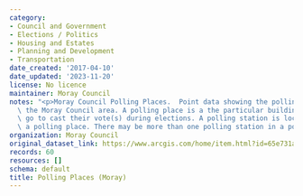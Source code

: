 ```yaml
---
category:
- Council and Government
- Elections / Politics
- Housing and Estates
- Planning and Development
- Transportation
date_created: '2017-04-10'
date_updated: '2023-11-20'
license: No licence
maintainer: Moray Council
notes: "<p>Moray Council Polling Places.  Point data showing the polling\_places for\
  \ the Moray Council area. A polling place is a the particular building where people\
  \ go to cast their vote(s) during elections. A polling station is located within\
  \ a polling place. There may be more than one polling station in a polling place.</p>"
organization: Moray Council
original_dataset_link: https://www.arcgis.com/home/item.html?id=65e731a73f384fadad25bef39fdcc342
records: 60
resources: []
schema: default
title: Polling Places (Moray)
---
```

